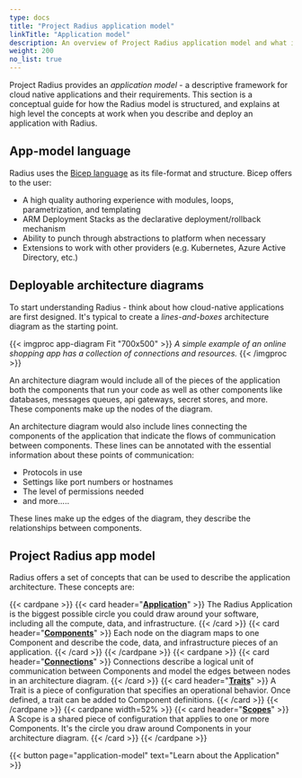```yaml
---
type: docs
title: "Project Radius application model"
linkTitle: "Application model"
description: An overview of Project Radius application model and what it provides to the user
weight: 200
no_list: true
---
```


Project Radius provides an *application model* - a descriptive framework for cloud native applications and their requirements. This section is a conceptual guide for how the Radius model is structured, and explains at high level the concepts at work when you describe and deploy an application with Radius.

## App-model language

Radius uses the [Bicep language](https://github.com/azure/bicep) as its file-format and structure. Bicep offers to the user:
- A high quality authoring experience with modules, loops, parametrization, and templating
- ARM Deployment Stacks as the declarative deployment/rollback mechanism
- Ability to punch through abstractions to platform when necessary
- Extensions to work with other providers (e.g. Kubernetes, Azure Active Directory, etc.)


## Deployable architecture diagrams

To start understanding Radius - think about how cloud-native applications are first designed. It's typical to create a *lines-and-boxes* architecture diagram as the starting point.

{{< imgproc app-diagram Fit "700x500" >}}
<i>A simple example of an online shopping app has a collection of connections and resources.</i>
{{< /imgproc >}}

An architecture diagram would include all of the pieces of the application both the components that run your code as well as other components like databases, messages queues, api gateways, secret stores, and more. These components make up the nodes of the diagram.

An architecture diagram would also include lines connecting the components of the application that indicate the flows of communication between components. These lines can be annotated with the essential information about these points of communication: 

- Protocols in use
- Settings like port numbers or hostnames
- The level of permissions needed
- and more.....

These lines make up the edges of the diagram, they describe the relationships between components.

## Project Radius app model

Radius offers a set of concepts that can be used to describe the application architecture. These concepts are:

{{< cardpane >}}
{{< card header="[**Application**](./application-model)" >}}
The Radius Application is the biggest possible circle you could draw around your software, including all the compute, data, and infrastructure.
{{< /card >}}
{{< card header="[**Components**](./components-model)" >}}
Each node on the diagram maps to one Component and describe the code, data, and infrastructure pieces of an application.
{{< /card >}}
{{< /cardpane >}}
{{< cardpane >}}
{{< card header="[**Connections**](./connections-model)" >}}
Connections describe a logical unit of communication between Components and model the edges between nodes in an architecture diagram.
{{< /card >}}
{{< card header="[**Traits**](./traits-model)" >}}
A Trait is a piece of configuration that specifies an operational behavior. Once defined, a trait can be added to Component definitions.
{{< /card >}}
{{< /cardpane >}}
{{< cardpane width=52% >}}
{{< card header="[**Scopes**](./scopes-model)" >}}
A Scope is a shared piece of configuration that applies to one or more Components. It's the circle you draw around Components in your architecture diagram.
{{< /card >}}
{{< /cardpane >}}

{{< button page="application-model" text="Learn about the Application" >}}
